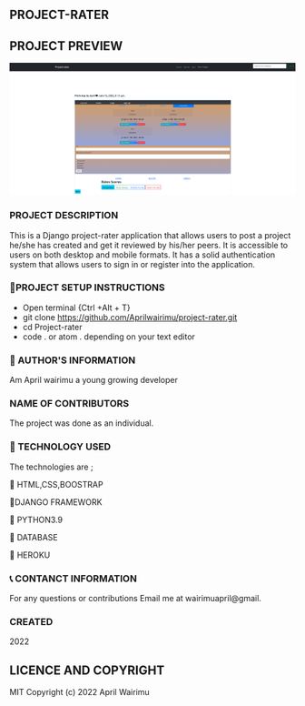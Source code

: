 ## PROJECT-RATER

## PROJECT PREVIEW

![PROJECT-RATER](./static/images/Project-rater.png)


### PROJECT DESCRIPTION
This is a Django project-rater application that allows users to post a project he/she has created and get it reviewed by his/her peers.
It  is accessible to users on both desktop and mobile formats.
It has a solid authentication system that allows users to sign in or register into the application.


### :pushpin:PROJECT SETUP INSTRUCTIONS

- Open terminal {Ctrl +Alt + T}
- git clone https://github.com/Aprilwairimu/project-rater.git
- cd Project-rater
- code . or atom . depending on your text editor

### :information_desk_person: AUTHOR'S INFORMATION

Am April wairimu a young growing developer

### NAME OF CONTRIBUTORS

The project was done as an individual.


### :pushpin: TECHNOLOGY USED

The technologies are ;

:small_blue_diamond: HTML,CSS,BOOSTRAP

:small_blue_diamond:DJANGO FRAMEWORK

:small_blue_diamond: PYTHON3.9

:small_blue_diamond: DATABASE

:small_blue_diamond: HEROKU

### :telephone_receiver: CONTANCT INFORMATION

For any questions or contributions Email me at wairimuapril@gmail.

### CREATED

2022

## LICENCE AND COPYRIGHT

MIT Copyright (c) 2022 April Wairimu
